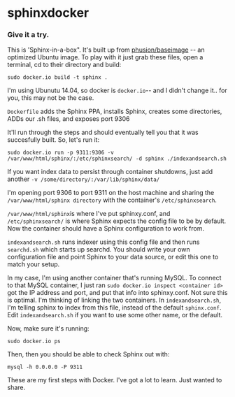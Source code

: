 sphinxdocker
============

<h3>Give it a try.</h3>

This is 'Sphinx-in-a-box". It's built up from <a href="https://registry.hub.docker.com/u/phusion/baseimage/">phusion/baseimage</a> -- an optimized Ubuntu image. To play with it just grab these files, open a terminal, cd to their directory and build:

```
sudo docker.io build -t sphinx . 
```

I'm using Ubunutu 14.04, so docker is ```docker.io```-- and I didn't change it.. for you, this may not be the case.

```Dockerfile``` adds the Sphinx PPA, installs Sphinx, creates some directories, ADDs our .sh files, and exposes port 9306 

It'll run through the steps and should eventually tell you that it was succesfully built. So, let's run it:
```
sudo docker.io run -p 9311:9306 -v /var/www/html/sphinx/:/etc/sphinxsearch/ -d sphinx ./indexandsearch.sh
```
If you want index data to persist through container shutdowns, just add another ```-v /some/directory/:/var/lib/sphinx/data/```

I'm opening port 9306 to port 9311 on the host machine and sharing the ```/var/www/html/sphinx directory``` with the container's ```/etc/sphinxsearch```. 

```/var/www/html/sphinx```is where I've put sphinxy.conf, and ```/etc/sphinxsearch/``` is where Sphinx expects the config file to be by default. Now the container should have a Sphinx configuration to work from.

```indexandsearch.sh``` runs indexer using this config file and then runs ```searchd.sh``` which starts up searchd.
You should write your own configuration file and point Sphinx to your data source, or edit this one to match your setup. 

In my case, I'm using another container that's running MySQL.
To connect to that MySQL container, I just ran ```sudo docker.io inspect <container id>``` got the IP address and port, and put that info into sphinxy.conf. Not sure this is optimal. I'm thinking of linking the two containers. In ```indexandsearch.sh```, I'm telling sphinx to index from this file, instead of the default ```sphinx.conf```. Edit ```indexandsearch.sh``` if you want to use some other name, or the default.

Now, make sure it's running:

```sudo docker.io ps```

Then, then you should be able to check Sphinx out with:

```mysql -h 0.0.0.0 -P 9311```

These are my first steps with Docker. I've got a lot to learn. Just wanted to share.

